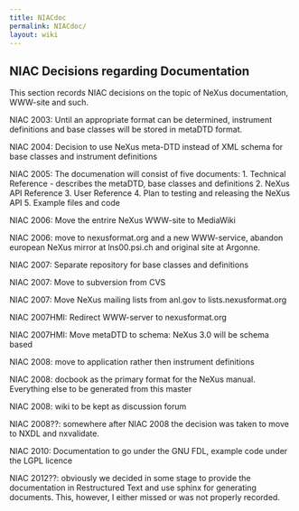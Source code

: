 ```yaml
---
title: NIACdoc
permalink: NIACdoc/
layout: wiki
---
```


NIAC Decisions regarding Documentation
--------------------------------------

This section records NIAC decisions on the topic of NeXus documentation,
WWW-site and such.

NIAC 2003: Until an appropriate format can be determined, instrument
definitions and base classes will be stored in metaDTD format.

NIAC 2004: Decision to use NeXus meta-DTD instead of XML schema for base
classes and instrument definitions

NIAC 2005: The documenation will consist of five documents: 1. Technical
Reference - describes the metaDTD, base classes and definitions 2. NeXus
API Reference 3. User Reference 4. Plan to testing and releasing the
NeXus API 5. Example files and code

NIAC 2006: Move the entrire NeXus WWW-site to MediaWiki

NIAC 2006: move to nexusformat.org and a new WWW-service, abandon
european NeXus mirror at lns00.psi.ch and original site at Argonne.

NIAC 2007: Separate repository for base classes and definitions

NIAC 2007: Move to subversion from CVS

NIAC 2007: Move NeXus mailing lists from anl.gov to
lists.nexusformat.org

NIAC 2007HMI: Redirect WWW-server to nexusformat.org

NIAC 2007HMI: Move metaDTD to schema: NeXus 3.0 will be schema based

NIAC 2008: move to application rather then instrument definitions

NIAC 2008: docbook as the primary format for the NeXus manual.
Everything else to be generated from this master

NIAC 2008: wiki to be kept as discussion forum

NIAC 2008??: somewhere after NIAC 2008 the decision was taken to move to
NXDL and nxvalidate.

NIAC 2010: Documentation to go under the GNU FDL, example code under the
LGPL licence

NIAC 2012??: obviously we decided in some stage to provide the
documentation in Restructured Text and use sphinx for generating
documents. This, however, I either missed or was not properly recorded.
